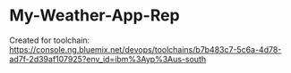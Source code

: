 # My-Weather-App-Rep
Created for toolchain: https://console.ng.bluemix.net/devops/toolchains/b7b483c7-5c6a-4d78-ad7f-2d39af107925?env_id=ibm%3Ayp%3Aus-south
